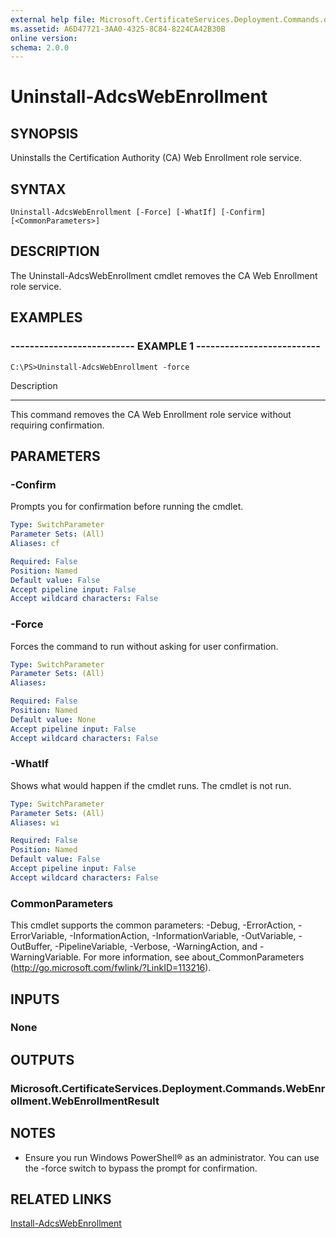 ```yaml
---
external help file: Microsoft.CertificateServices.Deployment.Commands.dll-Help.xml
ms.assetid: A6D47721-3AA0-4325-8C84-8224CA42B30B
online version: 
schema: 2.0.0
---
```


# Uninstall-AdcsWebEnrollment

## SYNOPSIS
Uninstalls the Certification Authority (CA) Web Enrollment role service.

## SYNTAX

```
Uninstall-AdcsWebEnrollment [-Force] [-WhatIf] [-Confirm] [<CommonParameters>]
```

## DESCRIPTION
The Uninstall-AdcsWebEnrollment cmdlet removes the CA Web Enrollment role service.

## EXAMPLES

### -------------------------- EXAMPLE 1 --------------------------
```
C:\PS>Uninstall-AdcsWebEnrollment -force
```

Description

-----------

This command removes the CA Web Enrollment role service without requiring confirmation.

## PARAMETERS

### -Confirm
Prompts you for confirmation before running the cmdlet.

```yaml
Type: SwitchParameter
Parameter Sets: (All)
Aliases: cf

Required: False
Position: Named
Default value: False
Accept pipeline input: False
Accept wildcard characters: False
```

### -Force
Forces the command to run without asking for user confirmation.

```yaml
Type: SwitchParameter
Parameter Sets: (All)
Aliases: 

Required: False
Position: Named
Default value: None
Accept pipeline input: False
Accept wildcard characters: False
```

### -WhatIf
Shows what would happen if the cmdlet runs.
The cmdlet is not run.

```yaml
Type: SwitchParameter
Parameter Sets: (All)
Aliases: wi

Required: False
Position: Named
Default value: False
Accept pipeline input: False
Accept wildcard characters: False
```

### CommonParameters
This cmdlet supports the common parameters: -Debug, -ErrorAction, -ErrorVariable, -InformationAction, -InformationVariable, -OutVariable, -OutBuffer, -PipelineVariable, -Verbose, -WarningAction, and -WarningVariable. For more information, see about_CommonParameters (http://go.microsoft.com/fwlink/?LinkID=113216).

## INPUTS

### None

## OUTPUTS

### Microsoft.CertificateServices.Deployment.Commands.WebEnrollment.WebEnrollmentResult

## NOTES
* Ensure you run Windows PowerShell® as an administrator. You can use the -force switch to bypass the prompt for confirmation.

  

## RELATED LINKS

[Install-AdcsWebEnrollment](./Install-AdcsWebEnrollment.md)

